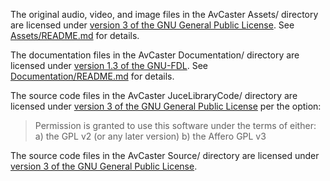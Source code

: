 The original audio, video, and image files in the AvCaster Assets/ directory are licensed under [version 3 of the GNU General Public License](Assets/COPYING_ASSETS).  See [Assets/README.md](Assets/README.md) for details.

The documentation files in the AvCaster Documentation/ directory are licensed under [version 1.3 of the GNU-FDL](Documentation/COPYING_DOCUMENTATION).  See [Documentation/README.md](Documentation/README.md) for details.

The source code files in the AvCaster JuceLibraryCode/ directory are licensed under [version 3 of the GNU General Public License](COPYING) per the option:
>   Permission is granted to use this software under the terms of either:
>   a) the GPL v2 (or any later version)
>   b) the Affero GPL v3

The source code files in the AvCaster Source/ directory are licensed under [version 3 of the GNU General Public License](COPYING).
